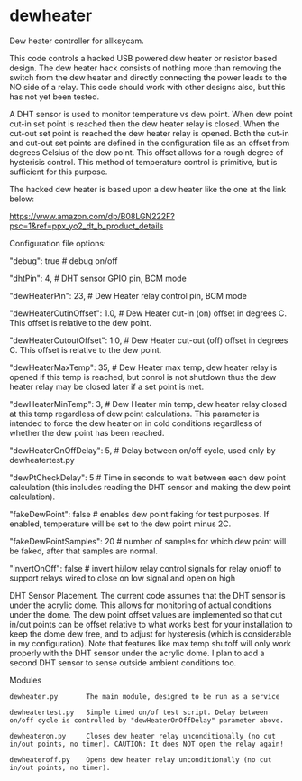 # dewheater

Dew heater controller for allksycam.


This code controls a hacked USB powered dew heater or resistor based design. The dew heater hack consists of nothing more than removing the switch from the dew heater 
and directly connecting the power leads to the NO side of a relay. This code should work with other designs also, but this has not yet been tested.

A DHT sensor is used to monitor temperature vs dew point. When dew point cut-in set point is reached then the dew heater relay is closed.
When the cut-out set point is reached the dew heater relay is opened. Both the cut-in and cut-out set points are defined in the configuration file as
an offset from degrees Celsius of the dew point. This offset allows for a rough degree of hysterisis control. This method of temperature control is primitive, but is sufficient for this purpose.

The hacked dew heater is based upon a dew heater like the one at the link below:

   https://www.amazon.com/dp/B08LGN222F?psc=1&ref=ppx_yo2_dt_b_product_details
   
   
   
Configuration file options:


  "debug": true                        # debug on/off
  
  "dhtPin": 4,                         # DHT sensor GPIO pin, BCM mode
  
  "dewHeaterPin": 23,                  # Dew Heater relay control pin, BCM mode
  
  "dewHeaterCutinOffset": 1.0,         # Dew Heater cut-in (on) offset in degrees C. This offset is relative to the dew point. 
  
  "dewHeaterCutoutOffset": 1.0,        # Dew Heater cut-out (off) offset in degrees C. This offset is relative to the dew point.

  "dewHeaterMaxTemp": 35,              # Dew Heater max temp, dew heater relay is opened if this temp is reached, but conrol is not shutdown thus the dew heater relay may be 						closed later if a set point is met. 
  
  "dewHeaterMinTemp": 3,               # Dew Heater min temp, dew heater relay closed at this temp regardless of dew point calculations. This parameter is intended to force
                                        the dew heater on in cold conditions regardless of whether the dew point has been reached.

  "dewHeaterOnOffDelay": 5,            # Delay between on/off cycle, used only by dewheatertest.py
  
  "dewPtCheckDelay": 5                 # Time in seconds to wait between each dew point calculation (this includes reading the DHT sensor and making the dew point calculation).

  "fakeDewPoint": false                # enables dew point faking for test purposes. If enabled, temperature will be set to 
                                         the dew point minus 2C.

  "fakeDewPointSamples": 20            # number of samples for which dew point will be faked, after that samples are normal.

  "invertOnOff": false                 # invert hi/low relay control signals for relay on/off to support relays wired to close on low signal and open on high
  
  
DHT Sensor Placement. The current code assumes that the DHT sensor is under the acrylic dome. This allows for monitoring of
actual conditions under the dome. The dew point offset values are implemented so that cut in/out points can be offset 
relative to what works best for your installation to keep the dome dew free, and to adjust for hysteresis (which is considerable
in my configuration). Note that features like max temp shutoff will only work properly with the DHT sensor under 
the acrylic dome. I plan to add a second DHT sensor to sense outside ambient conditions too.

  
  Modules

	dewheater.py  	   The main module, designed to be run as a service

	dewheatertest.py   Simple timed on/of test script. Delay between on/off cycle is controlled by "dewHeaterOnOffDelay" parameter above.

	dewheateron.py     Closes dew heater relay unconditionally (no cut in/out points, no timer). CAUTION: It does NOT open the relay again!

	dewheateroff.py    Opens dew heater relay unconditionally (no cut in/out points, no timer).
	
	



  



